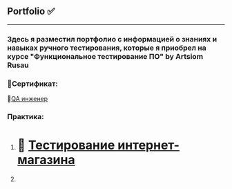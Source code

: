 ## Portfolio ✅ 
---
### Здесь я разместил портфолио с информацией о знаниях и навыках ручного тестирования, которые я приобрел на курсе "Функциональное тестирование ПО" by  Artsiom Rusau

### 📜Сертификат:

🔗[QA инженер](https://drive.google.com/file/d/1GT6ZVO23wK-R-VYY2YL7_0r7U1CtKOEc/view?usp=drive_link)

### Практика:

1. # 🛒 [Тестирование интернет-магазина](https://github.com/Baidak-Evgenii/ArtsiomRusau_Course/blob/master/web_testing.md)

2. 

